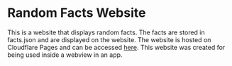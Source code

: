 # Random Facts Website

This is a website that displays random facts. The facts are stored in facts.json and are displayed on the website. The website is hosted on Cloudflare Pages and can be accessed [here](https://randomfacts.manangandhi.tech/). This website was created for being used inside a webview in an app.